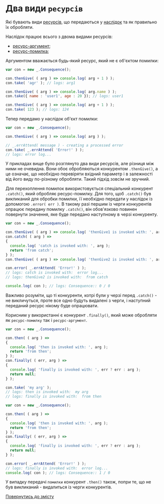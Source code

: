 # Два види `ресурсів`

Які бувають види [ресурсів](../concept/Resource.md#ресурс), що передаються у [наслідок](../concept/Consequence.md#наслідок) та як правильно їх обробляти.

Наслідок працює всього з двома видами ресурсів: 
- [ресурс-аргумент](../concept/ResourceArgument.md#ресурс-аргумент);
- [ресурс-помилка](../concept/ResourceError.md#ресурс-помилка);

Аргументом вважається будь-який ресурс, який не є об'єктом помилки:

```js
var con = new _.Consequence();

con.thenGive( ( arg ) => console.log( arg + 1 ) );
con.take( 'agr' ); // logs: arg1

con.thenGive( ( arg ) => console.log( arg.name ) );
con.take({ name : 'user1', age : 20 }); // logs: user1

con.thenGive( ( arg ) => console.log( arg + 1 ) );
con.take( 123 ); // logs: 124
```

Тепер передамо у наслідок об'єкт помилки:

```js
var con = new _.Consequence();

con.thenGive( ( arg ) => console.log( arg ) );

// _.errAttend( message ) - creating a processed error 
con.take( _.errAttend( 'Error!' ) );
// logs: error log...
```

У прикладах вище було розглянуто два види ресурсів, але різниця між ними не очевидна. Вони обоє обробляються конкурентом
`.thenGive()`, а це означає, що необхідно перевіряти вхідний параметр і в залежності від його виду по-різному обробляти.
Такий підхід зовсім не зручний.

Для перехоплення помилок використовується спеціальний конкурент `.catch()`, який обробляє ресурс-помилку.
Для того, щоб `.catch()` був викликаний для обробки помилки, її необхідно передати у наслідок із допомогою `.error( err )`.
В такому разі першим із черги конкурентів опрацює передану помилку `.catch()`, він обов'язково повинен повернути значення,
яке буде передано наступному в черзі конкуренту.

```js
var con = new _.Consequence();

con.thenGive( ( arg ) => console.log( 'thenGive1 is invoked with: ', arg ) );
con.catch( ( arg ) =>
{
  console.log( 'catch is invoked with: ', arg );
  return 'from catch';
} );
con.thenGive( ( arg ) => console.log( 'thenGive2 is invoked with: ', arg ) );

con.error( _.errAttend( 'Error!' ) );
// logs: catch is invoked with:  error log...
// logs: thenGive2 is invoked with:  from catch

console.log( con ); // logs: Consequence:: 0 / 0
```

Важливо розуміти, що ті конкуренти, котрі були у черзі перед `.catch()` - не викличуться, проте все одно будуть видалені з
черги, і наступний переданий ресурс нікому буде опрацювати.

Корисним у використанні є конкурент `.finally()`, який може обробляти як `ресурс-помилку` так і `ресурс-аргумент`.

```js
var con = new _.Consequence();

con.then( ( arg ) =>
{
  console.log( 'then is invoked with: ', arg );
  return 'from then';
} );
con.finally( ( err, arg ) =>
{
  console.log( 'finally is invoked with: ', err ? err : arg );
  return null;
} );

con.take( 'my arg' );
// logs: then is invoked with:  my arg
// logs: finally is invoked with:  from then
```

```js
var con = new _.Consequence();

con.then( ( arg ) =>
{
  console.log( 'then is invoked with: ', arg );
  return 'from then';
} );
con.finally( ( err, arg ) =>
{
  console.log( 'finally is invoked with: ', err ? err : arg );
  return null;
} );

con.error( _.errAttend( 'Error!' ) );
// logs: finally is invoked with:  error log...
console.log( con ); // logs: Consequence:: 1 / 0
```

У випадку передачі `помилки` конкурент `.then()` також, попри те, що не був викликаний - видалиться із черги конкурентів.

[Повернутись до змісту](../README.md#туторіали)
